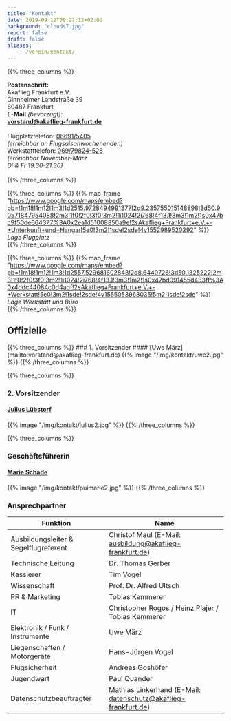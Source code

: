 ```yaml
---
title: "Kontakt"
date: 2019-09-19T09:27:13+02:00
background: "clouds7.jpg"
report: false
draft: false
aliases:
    - /verein/kontakt/
---
```

<div class="row">

{{% three_columns %}}

**Postanschrift:**<br>
Akaflieg Frankfurt e.V.<br>
Ginnheimer Landstraße 39 <br>
60487 Frankfurt
<br>
**E-Mail** *(bevorzugt)*: <br>
**[vorstand@akaflieg-frankfurt.de](mailto:vorstand@akaflieg-frankfurt.de)** <br>
<br>
Flugplatztelefon: [06691/5405](tel:+4966915405) <br>
*(erreichbar an Flugsaisonwochenenden)* <br>
Werkstatttelefon: [069/79824-528](tel:+496979824528) <br>
*(erreichbar November-März <br>
Di & Fr 19.30-21.30)*
<br><br>
{{% /three_columns %}}

{{% three_columns %}}
{{% map_frame "https://www.google.com/maps/embed?pb=!1m18!1m12!1m3!1d2515.9728494991377!2d9.235755015148898!3d50.90571847954088!2m3!1f0!2f0!3f0!3m2!1i1024!2i768!4f13.1!3m3!1m2!1s0x47bc9f50de664377%3A0x2ea1d51008850a9e!2sAkaflieg+Frankfurt+e.V.+-+Unterkunft+und+Hangar!5e0!3m2!1sde!2sde!4v1552989520292" %}}
*Lage Flugplatz*
<br>
{{% /three_columns %}}

{{% three_columns %}}
{{% map_frame "https://www.google.com/maps/embed?pb=!1m18!1m12!1m3!1d2557.529681602843!2d8.6440726!3d50.1325222!2m3!1f0!2f0!3f0!3m2!1i1024!2i768!4f13.1!3m3!1m2!1s0x47bd091455d433ff%3A0x4ddc44084c0d4abf!2sAkaflieg+Frankfurt+e.V.+-+Werkstatt!5e0!3m2!1sde!2sde!4v1555053968035!5m2!1sde!2sde" %}}
*Lage Werkstatt und Büro*
<br>
{{% /three_columns %}}
</div>

## Offizielle

<div class="row">
{{% three_columns %}}
### 1. Vorsitzender
#### [Uwe März](mailto:vorstand@akaflieg-frankfurt.de)
{{% image  "/img/kontakt/uwe2.jpg" %}}
{{% /three_columns %}}

{{% three_columns %}}
### 2. Vorsitzender
#### [Julius Lübstorf](mailto:vorstand@akaflieg-frankfurt.de)
{{% image  "/img/kontakt/julius2.jpg" %}}
{{% /three_columns %}}

{{% three_columns %}}
### Geschäftsführerin
#### [Marie Schade](mailto:vorstand@akaflieg-frankfurt.de)
{{% image  "/img/kontakt/puimarie2.jpg" %}}
{{% /three_columns %}}
</div>

<a name="Ansprechpartner"></a>
### Ansprechpartner

**Funktion** | **Name**
---- | ----
Ausbildungsleiter & Segelflugreferent | Christof Maul (E-Mail: [ausbildung@akaflieg-frankfurt.de](mailto:ausbildung@akaflieg-frankfurt.de))
Technische Leitung | Dr. Thomas Gerber
Kassierer | Tim Vogel
Wissenschaft | Prof. Dr. Alfred Ultsch
PR & Marketing | Tobias Kemmerer
IT | Christopher Rogos / Heinz Plajer / Tobias Kemmerer
Elektronik / Funk / Instrumente | Uwe März
Liegenschaften / Motorgeräte | Hans-Jürgen Vogel
Flugsicherheit |  Andreas Goshöfer
Jugendwart | Paul Quander
Datenschutzbeauftragter | Mathias Linkerhand (E-Mail: [datenschutz@akaflieg-frankfurt.de](mailto:datenschutz@akaflieg-frankfurt.de))
